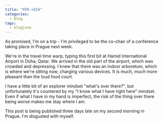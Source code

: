```yaml
---
title: "PER->DIA"
categories:
  - Blog
tags:
  - blogjune
---
```


As promised, I'm on a trip - I'm privileged to be the co-chair of a conference taking place in Prague next week.

We're in the travel time warp, typing this first bit at Hamid International Airport in Doha, Qatar. We arrived in the
old part of the airport, which was crowded and depressing. I knew that there was an indoor arboretum, which is where
we're sitting now, charging various devices. It is much, *much* more pleasant than the loud food court.
 
I have a little bit of an explorer mindset "what's over there?", but unfortunately it's countered by my "I know what
I have right here" mindset. Even if what I have in my hand is imperfect, the risk of the thing over there being worse
makes me stay where I am.

This post is being published three days late on my second morning in Prague. I'm disgusted with myself.
